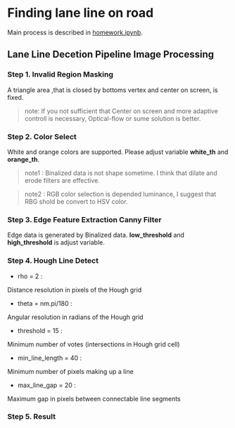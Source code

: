 # Finding lane line on road
Main process is described in [homework.ipynb](https://github.com/kuniyasu/udacity_homework1/blob/master/homework.ipynb).

## Lane Line Decetion Pipeline Image Processing
### Step 1. Invalid Region Masking
A triangle area ,that is closed by bottoms vertex and center on screen, is fixed.

> note: If you not sufficient that Center on screen and more adaptive controll is necessary, Optical-flow or sume solution is better. 

### Step 2. Color Select
White and orange colors are supported. Please adjust variable __white_th__ and __orange_th__.

> note1 : Binalized data is not shape sometime. I think that dilate and erode filters are effective.

> note2 : RGB color selection is depended luminance, I suggest that RBG shold be convert to HSV color.

### Step 3. Edge Feature Extraction Canny Filter
Edge data is generated by Binalized data.
__low_threshold__ and __high_threshold__ is adjust variable.
    
### Step 4. Hough Line Detect 
- rho = 2 : 

Distance resolution in pixels of the Hough grid

- theta = nm.pi/180 :

Angular resolution in radians of the Hough grid

- threshold = 15 : 

Minimum number of votes (intersections in Hough grid cell)

- min_line_length = 40 : 

Minimum number of pixels making up a line

- max_line_gap = 20 : 

Maximum gap in pixels between connectable line segments

### Step 5. Result
